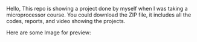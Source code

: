 Hello, This repo is showing a project done by myself when I was taking a microprocessor course.
You could download the ZIP file, it includes all the codes, reports, and video showing the projects.

Here are some Image for preview:

